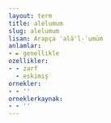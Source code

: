 ```yaml
---
layout: term
title: alelumum
slug: alelumum
lisan: Arapça ʿalā'l-ʿumūm
anlamlar:
- ► genellikle
ozellikler:
- - zarf
  - eskimiş
ornekler:
- - ''
orneklerkaynak:
- - ''
---
```

